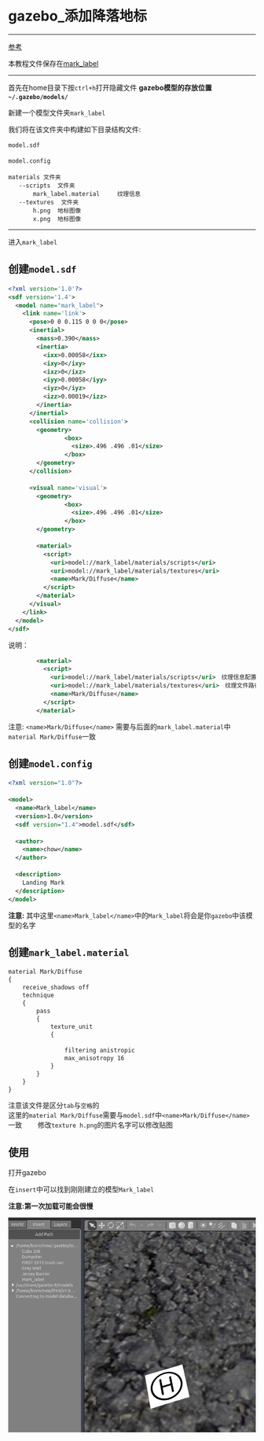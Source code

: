 # gazebo_添加降落地标

----

[参考](https://blog.csdn.net/zyh821351004/article/details/49785855)  

本教程文件保存在[mark_label](https://github.com/FamiliennameistChow/ROS_beginner/blob/master/gazebo/models)


----

首先在home目录下按`ctrl+h`打开隐藏文件
**gazebo模型的存放位置`~/.gazebo/models/`**  

新建一个模型文件夹`mark_label`

我们将在该文件夹中构建如下目录结构文件:

```
model.sdf

model.config

materials 文件夹
   --scripts  文件夹
       mark_label.material     纹理信息
   --textures  文件夹
       h.png  地标图像
       x.png  地标图像
```

----


进入`mark_label`

## 创建`model.sdf`

```xml
<?xml version='1.0'?>
<sdf version='1.4'>
  <model name="mark_label">
    <link name='link'>
      <pose>0 0 0.115 0 0 0</pose>
      <inertial>
        <mass>0.390</mass>
        <inertia>
          <ixx>0.00058</ixx>
          <ixy>0</ixy>
          <ixz>0</ixz>
          <iyy>0.00058</iyy>
          <iyz>0</iyz>
          <izz>0.00019</izz>
        </inertia>
      </inertial>
      <collision name='collision'>
        <geometry>
                <box>
                  <size>.496 .496 .01</size>
                </box>
        </geometry>
      </collision>

      <visual name='visual'>
        <geometry>
                <box>
                  <size>.496 .496 .01</size>
                </box>
        </geometry>

        <material>
          <script>
            <uri>model://mark_label/materials/scripts</uri>
            <uri>model://mark_label/materials/textures</uri>
            <name>Mark/Diffuse</name>
          </script>
        </material>
      </visual>
    </link>     
  </model>
</sdf>


```

说明：

```xml
        <material>
          <script>
            <uri>model://mark_label/materials/scripts</uri>　纹理信息配置文件路径
            <uri>model://mark_label/materials/textures</uri>　纹理文件路径
            <name>Mark/Diffuse</name>
          </script>
        </material>
```
注意: `<name>Mark/Diffuse</name>` 需要与后面的`mark_label.material`中`material Mark/Diffuse`一致

## 创建`model.config`

```xml
<?xml version="1.0"?>

<model>
  <name>Mark_label</name>
  <version>1.0</version>
  <sdf version="1.4">model.sdf</sdf>

  <author>
    <name>chow</name>
  </author>

  <description>
    Landing Mark
  </description>
</model>
```


**注意:** 其中这里`<name>Mark_label</name>`中的`Mark_label`将会是你`gazebo`中该模型的名字


## 创建`mark_label.material`

```
material Mark/Diffuse
{
	receive_shadows off
	technique
	{
		pass
		{
			texture_unit
			{
				
				filtering anistropic
				max_anisotropy 16
			}
		}
	}
}
```

注意该文件是区分`tab`与`空格`的  
这里的`material Mark/Diffuse`需要与`model.sdf`中`<name>Mark/Diffuse</name>`一致　　
修改`texture h.png`的图片名字可以修改贴图


## 使用

打开gazebo

在`insert`中可以找到刚刚建立的模型`Mark_label`

**注意:第一次加载可能会很慢**

![使用](../../img/landmark.png)
